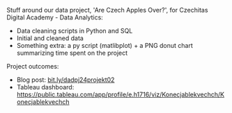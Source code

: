 Stuff around our data project, 'Are Czech Apples Over?', for Czechitas Digital Academy - Data Analytics:
- Data cleaning scripts in Python and SQL
- Initial and cleaned data
- Something extra: a py script (matlibplot) + a PNG donut chart summarizing time spent on the project

Project outcomes:
- Blog post: [bit.ly/dadpj24projekt02 ](https://randomstringofcharacters.medium.com/konec-jablek-v-%C4%8Dech%C3%A1ch-29c1b2838617)
- Tableau dashboard: https://public.tableau.com/app/profile/e.h1716/viz/Konecjablekvechch/Konecjablekvechch
